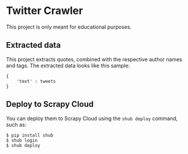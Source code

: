 # Twitter Crawler

This project is only meant for educational purposes.


## Extracted data

This project extracts quotes, combined with the respective author names and tags.
The extracted data looks like this sample:

    {
        'text' : tweets
    }


## Deploy to Scrapy Cloud

You can deploy them to Scrapy Cloud using the `shub deploy` command, such as:

    $ pip install shub
    $ shub login
    $ shub deploy


